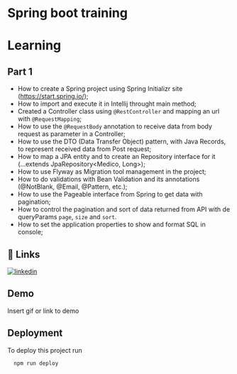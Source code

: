 # Spring boot training

# Learning

## Part 1

- How to create a Spring project using Spring Initializr site (https://start.spring.io/);
- How to import and execute it in Intellij throught main method;
- Created a Controller class using `@RestController` and mapping an url with `@RequestMapping`;
- How to use the `@RequestBody` annotation to receive data from body request as parameter in a Controller;
- How to use the DTO (Data Transfer Object) pattern, with Java Records, to represent received data from Post request;
- How to map a JPA entity and to create an Repository interface for it (...extends JpaRepository<Medico, Long>);
- How to use Flyway as Migration tool management in the project;
- How to do validations with Bean Validation and its annotations (@NotBlank, @Email, @Pattern, etc.);
- How to use the Pageable interface from Spring to get data with pagination;
- How to control the pagination and sort of data returned from API with de queryParams `page`, `size` and `sort`.
- How to set the application properties to show and format SQL in console;

## 🔗 Links

[![linkedin](https://img.shields.io/badge/linkedin-0A66C2?style=for-the-badge&logo=linkedin&logoColor=white)](https://www.linkedin.com/in/vitorgonzaga/)

## Demo

Insert gif or link to demo

## Deployment

To deploy this project run

```bash
  npm run deploy
```

